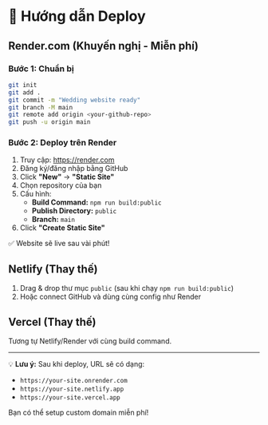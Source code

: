 # 🚀 Hướng dẫn Deploy

## Render.com (Khuyến nghị - Miễn phí)

### Bước 1: Chuẩn bị
```bash
git init
git add .
git commit -m "Wedding website ready"
git branch -M main
git remote add origin <your-github-repo>
git push -u origin main
```

### Bước 2: Deploy trên Render
1. Truy cập: https://render.com
2. Đăng ký/đăng nhập bằng GitHub
3. Click **"New"** → **"Static Site"**
4. Chọn repository của bạn
5. Cấu hình:
   - **Build Command:** `npm run build:public`
   - **Publish Directory:** `public`
   - **Branch:** `main`
6. Click **"Create Static Site"**

✅ Website sẽ live sau vài phút!

## Netlify (Thay thế)

1. Drag & drop thư mục `public` (sau khi chạy `npm run build:public`)
2. Hoặc connect GitHub và dùng cùng config như Render

## Vercel (Thay thế)

Tương tự Netlify/Render với cùng build command.

---

💡 **Lưu ý:** Sau khi deploy, URL sẽ có dạng:
- `https://your-site.onrender.com`
- `https://your-site.netlify.app`
- `https://your-site.vercel.app`

Bạn có thể setup custom domain miễn phí!
